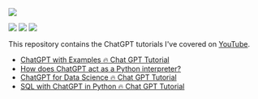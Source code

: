 

![](https://img.freepik.com/free-photo/shot-young-coworkers-sharing-concepts-together_329181-20154.jpg?w=1060&t=st=1671656630~exp=1671657230~hmac=5bd7f3f18aacd1db93a8341143e3eb04b329f07396533bb50652afcffbe458ce)

[![](https://img.shields.io/badge/chatgpt-FF0000?style=plastic&logo=chatgpt&logoColor=white)](https://www.youtube.com/c/TirendazAcademy)
[![](https://img.shields.io/badge/python-blue?&style=plastic&logo=python&logoColor=white)](https://tirendazacademy.medium.com)
[![](https://img.shields.io/badge/sql-green?&style=plastic&logo=sql&logoColor=white)](https://tirendazacademy.medium.com)

This repository contains the ChatGPT tutorials I've covered on [YouTube](https://www.youtube.com/playlist?list=PLbQRubTta6ffYpLSVD7cCjj2juFrWSkhc).


- [ChatGPT with Examples 🔥 Chat GPT Tutorial](https://www.youtube.com/watch?v=KVFwByOIPY8)
- [How does ChatGPT act as a Python interpreter?](https://www.youtube.com/watch?v=Y_rIpeVwS5Y&t=8s)
- [ChatGPT for Data Science 🔥 Chat GPT Tutorial](https://www.youtube.com/watch?v=s7h8ntRQUvI)
- [SQL with ChatGPT in Python 🔥 Chat GPT Tutorial](https://www.youtube.com/watch?v=QbPqz8-IqOs)
